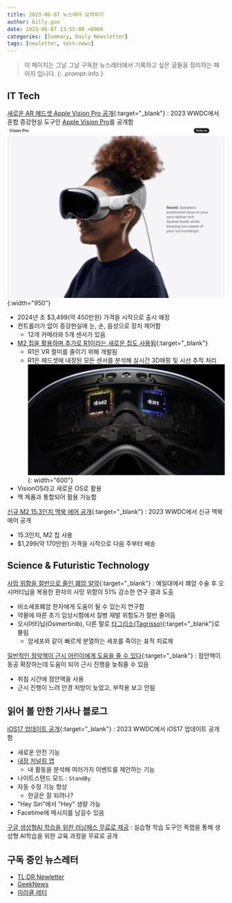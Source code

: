 ```yaml
---
title: 2023-06-07 뉴스레터 요약하기
author: billy.goo
date: 2023-06-07 13:55:00 +0900
categories: [Summary, Daily Newsletter]
tags: [newletter, tech-news]
---
```


> 이 페이지는 그날 그날 구독한 뉴스레터에서 기록하고 싶은 글들을 정리하는 페이지 입니다.
{: .prompt-info }

## IT Tech
[새로운 AR 헤드셋 Apple Vision Pro 공개](https://www.theverge.com/2023/6/5/23738968/apple-vision-pro-ar-headset-features-specs-price-release-date-wwdc-2023){:target="_blank"}
: 2023 WWDC에서 혼합 증강현실 도구인 [Apple Vision Pro](https://www.apple.com/newsroom/2023/06/introducing-apple-vision-pro/)를 공개함
![APPLE AR Headset](/assets/img/post/20230607/vision_pro.png){:width="950"}
- 2024년 초 $3,499(약 450만원) 가격을 시작으로 출시 예정
- 컨트롤러가 없이 증강현실에 눈, 손, 음성으로 장치 제어함
  - 12개 카메라와 5개 센서가 있음
- [M2 칩을 활용하며 추가로 R1이라는 새로운 칩도 사용됨](https://techcrunch.com/2023/06/05/apple-r1-chip-apple-vision-pro/){:target="_blank"}
  - R1은 VR 멀미를 줄이기 위해 개발됨
  - R1은 헤드셋에 내장된 모든 센서를 분석해 실시간 3D매핑 및 시선 추적 처리
  ![APPLE AR Headset Chips](/assets/img/post/20230607/Apple-Vision-Pro-WWDC-21-1.webp){: width="600"}
- VisionOS라고 새로운 OS로 활용
- 맥 제품과 통합되어 활용 가능함


[신규 M2 15.3인치 맥북 에어 공개](https://www.macrumors.com/2023/06/05/apple-new-15-inch-macbook-air){:target="_blank"}
: 2023 WWDC에서 신규 맥북 에어 공개
- 15.3인치, M2 칩 사용
- $1,299(약 170만원) 가격을 시작으로 다음 주부터 배송 


## Science & Futuristic Technology
[사망 위함을 절반으로 줄인 폐암 알약](https://www.theguardian.com/science/2023/jun/04/lung-cancer-pill-cuts-risk-of-death-by-half-says-thrilling-study){:target="_blank"}
: 예일대에서 폐암 수술 후 오시머티닙을 복용한 환자의 사망 위함이 51% 감소한 연구 결과 도출
- 비소세포폐암 한자에게 도움이 될 수 있는지 연구함
- 약물에 따른 초기 임상시험에서 질병 재발 위험도가 절반 줄어듬
- 오시머티닙(Osimertinib), 다른 말로 [타그리소(Tagrisso)](http://cancer.snuh.org/info/medi/view.do?seq_no=56){:target="_blank"}로 불림 
  - 암세포와 같이 빠르게 분열하는 세포를 죽이는 표적 치료제

[일반적인 점악액이 근시 어린이에게 도움을 줄 수 있다](https://newatlas.com/medical/common-eye-drops-hope-nearsighted-kids-atropine){:target="_blank"}
: 점안액이 동공 확장하는데 도움이 되어 근시 진행을 늦춰줄 수 있음
- 취침 시간에 점안액을 사용
- 근시 진행이 느려 안경 처방이 늦었고, 부작용 보고 안됨


## 읽어 볼 만한 기사나 블로그
[iOS17 업데이트 공개](https://www.theverge.com/2023/6/5/23738813/apple-ios-17-features-specs-updates-wwdc-2023){:target="_blank"}
: 2023 WWDC에서 iOS17 업데이트 공개함
- 새로운 안전 기능
- [내장 저널링 앱](https://www.theverge.com/2023/6/5/23738869/apple-journal-app-ios-iphone-wwdc-2023)
  - 내 활동을 분석해 여러가지 이벤트를 제안하는 기능
- 나이트스탠드 모드 : `StandBy`
- 자동 수정 기능 향상 
  - 한글은 잘 되려나? 
- "Hey Siri"에서 "Hey" 생량 가능 
- Facetime에 메시지를 남길수 있음

[구글 생성형AI 학습을 위한 러닝패스 무료로 제공](https://www.cloudskillsboost.google/paths/118)
: 실습형 학습 도구인 퀵랩을 통해 생성형 AI학습을 위한 교육 과정을 무료로 공개


## 구독 중인 뉴스레터
- [TL;DR Newletter](https://tldr.tech/)
- [GeekNews](https://news.hada.io/)
- [미라클 레터](https://page.stibee.com/)
